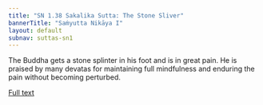 ```yaml
---
title: "SN 1.38 Sakalika Sutta: The Stone Sliver"
bannerTitle: "Saṁyutta Nikāya I" 
layout: default 
subnav: suttas-sn1
---
```


The Buddha gets a stone splinter in his foot and is in great pain. He is praised by many devatas for maintaining full mindfulness and enduring the pain without becoming perturbed.

[Full text](https://www.dhammatalks.org/suttas/SN/SN1_38.html)
